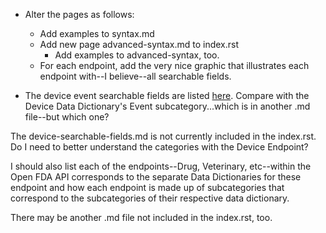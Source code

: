 - Alter the pages as follows:
  - Add examples to syntax.md
  - Add new page advanced-syntax.md to index.rst
    - Add examples to advanced-syntax, too.
  - For each endpoint, add the very nice graphic that illustrates each endpoint with--I believe--all searchable fields.

- The device event searchable fields are listed [here](https://open.fda.gov/apis/device/event/searchable-fields/). Compare with the
  Device Data Dictionary's Event subcategory...which is in another .md file--but which one?

The device-searchable-fields.md is not currently included in the index.rst. Do I need to better understand the categories with the Device Endpoint?

I should also list each of the endpoints--Drug, Veterinary, etc--within the Open FDA API corresponds to the separate Data Dictionaries for these
endpoint and how each endpoint is made up of subcategories that correspond to the subcategories of their respective data dictionary.

There may be another .md file not included in the index.rst, too.

